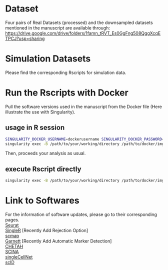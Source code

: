 # Dataset
Four pairs of Real Datasets (processed) and the downsampled datasets mentioned in the manuscript are available through: https://drive.google.com/drive/folders/1famn_tRVT_Es0GgFng508QggXcqETPCJ?usp=sharing
# Simulation Datasets
Please find the corresponding Rscripts for simulation data.
# Run the Rscripts with Docker
Pull the software versions used in the manuscript from the Docker file (Here illustrate the use with Singularity).
## usage in R session
```bash
SINGULARITY_DOCKER_USERNAME=dockerusername SINGULARITY_DOCKER_PASSWORD=dockerpassword singularity pull docker://qhhuang/benchmark_celltype_r_packages:versioncontrol
singularity exec -B /path/to/your/working/directory /path/to/docker/img/benchmark_celltype_r_packages-versioncontrol.simg R
```
Then, proceeds your analysis as usual.

## execute Rscript directly
```bash
singularity exec -B /path/to/your/working/directory /path/to/docker/img/benchmark_celltype_r_packages-versioncontrol.simg Rscript /path/to/your/Rscript/sample.R
```

# Link to Softwares
For the information of software updates, please go to their corresponding pages.\
[Seurat](https://satijalab.org/seurat/) \
[SingleR](https://github.com/dviraran/SingleR) [Recently Add Rejection Option]\
[scmap](https://bioconductor.org/packages/release/bioc/html/scmap.html) \
[Garnett](https://cole-trapnell-lab.github.io/garnett/docs/) [Recently Add Automatic Marker Detection]\
[CHETAH](https://github.com/jdekanter/CHETAH) \
[SCINA](https://github.com/jcao89757/SCINA) \
[singleCellNet](https://github.com/pcahan1/singleCellNet) \
[scID](https://github.com/BatadaLab/scID)
